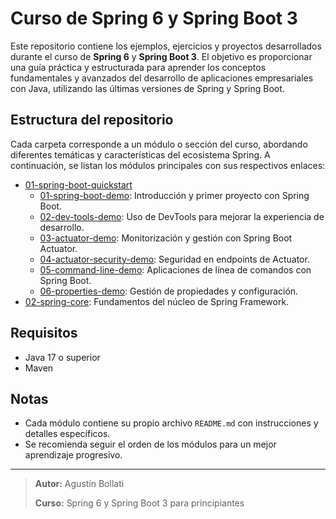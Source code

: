 # Curso de Spring 6 y Spring Boot 3

Este repositorio contiene los ejemplos, ejercicios y proyectos desarrollados durante el curso de **Spring 6** y **Spring Boot 3**. El objetivo es proporcionar una guía práctica y estructurada para aprender los conceptos fundamentales y avanzados del desarrollo de aplicaciones empresariales con Java, utilizando las últimas versiones de Spring y Spring Boot.

## Estructura del repositorio

Cada carpeta corresponde a un módulo o sección del curso, abordando diferentes temáticas y características del ecosistema Spring. A continuación, se listan los módulos principales con sus respectivos enlaces:

- [01-spring-boot-quickstart](./01-spring-boot-quickstart/)
  - [01-spring-boot-demo](./01-spring-boot-quickstart/01-spring-boot-demo/): Introducción y primer proyecto con Spring Boot.
  - [02-dev-tools-demo](./01-spring-boot-quickstart/02-dev-tools-demo/): Uso de DevTools para mejorar la experiencia de desarrollo.
  - [03-actuator-demo](./01-spring-boot-quickstart/03-actuator-demo/): Monitorización y gestión con Spring Boot Actuator.
  - [04-actuator-security-demo](./01-spring-boot-quickstart/04-actuator-security-demo/): Seguridad en endpoints de Actuator.
  - [05-command-line-demo](./01-spring-boot-quickstart/05-command-line-demo/): Aplicaciones de línea de comandos con Spring Boot.
  - [06-properties-demo](./01-spring-boot-quickstart/06-properties-demo/): Gestión de propiedades y configuración.
- [02-spring-core](./02-spring-core/): Fundamentos del núcleo de Spring Framework.

## Requisitos

- Java 17 o superior
- Maven

## Notas

- Cada módulo contiene su propio archivo `README.md` con instrucciones y detalles específicos.
- Se recomienda seguir el orden de los módulos para un mejor aprendizaje progresivo.

---

> **Autor:** Agustín Bollati
> 
> **Curso:** Spring 6 y Spring Boot 3 para principiantes

